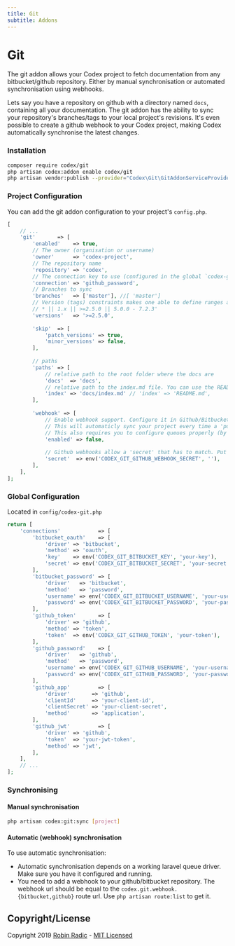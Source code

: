 ```yaml
---
title: Git
subtitle: Addons
---
```



# Git

The git addon allows your Codex project to fetch documentation from any bitbucket/github repository. Either by manual synchronisation or automated synchronisation using webhooks.


Lets say you have a repository on github with a directory named `docs`, containing all your documentation. 
The git addon has the ability to sync your repository's branches/tags to your local project's revisions.
It's even possible to create a github webhook to your Codex project, making Codex automatically synchronise the latest changes.

### Installation

```bash
composer require codex/git
php artisan codex:addon enable codex/git
php artisan vendor:publish --provider="Codex\Git\GitAddonServiceProvider"
```


### Project Configuration

You can add the git addon configuration to your project's `config.php`. 
 
```php
[
    // ...
    'git'       => [
        'enabled'    => true,
        // The owner (organisation or username)
        'owner'      => 'codex-project',
        // The repository name
        'repository' => 'codex',
        // The connection key to use (configured in the global `codex-git` configuration)
        'connection' => 'github_password',
        // Branches to sync
        'branches'   => ['master'], //[ 'master']
        // Version (tags) constraints makes one able to define ranges and whatnot
        // * || 1.x || >=2.5.0 || 5.0.0 - 7.2.3'
        'versions'   => '>=2.5.0',
    
        'skip'  => [
            'patch_versions' => true,
            'minor_versions' => false,
        ],
    
        // paths
        'paths' => [
            // relative path to the root folder where the docs are
            'docs'  => 'docs',
            // relative path to the index.md file. You can use the README.md or docs/index.md for example
            'index' => 'docs/index.md' // 'index' => 'README.md',
        ],
    
        'webhook' => [
            // Enable webhook support. Configure it in Github/Bitbucket.
            // This will automaticly sync your project every time a 'push' event occurs
            // This also requires you to configure queues properly (by using for example, redis with supervisord)
            'enabled' => false,
    
            // Github webhooks allow a 'secret' that has to match. Put it in here
            'secret'  => env('CODEX_GIT_GITHUB_WEBHOOK_SECRET', ''),
        ],
    ],
];
``` 

### Global Configuration

Located in `config/codex-git.php`
```php
return [
    'connections'            => [
        'bitbucket_oauth'    => [
            'driver' => 'bitbucket',
            'method' => 'oauth',
            'key'    => env('CODEX_GIT_BITBUCKET_KEY', 'your-key'),
            'secret' => env('CODEX_GIT_BITBUCKET_SECRET', 'your-secret'),
        ],
        'bitbucket_password' => [
            'driver'   => 'bitbucket',
            'method'   => 'password',
            'username' => env('CODEX_GIT_BITBUCKET_USERNAME', 'your-username'),
            'password' => env('CODEX_GIT_BITBUCKET_PASSWORD', 'your-password'),
        ],
        'github_token'       => [
            'driver' => 'github',
            'method' => 'token',
            'token'  => env('CODEX_GIT_GITHUB_TOKEN', 'your-token'),
        ],
        'github_password'    => [
            'driver'   => 'github',
            'method'   => 'password',
            'username' => env('CODEX_GIT_GITHUB_USERNAME', 'your-username'),
            'password' => env('CODEX_GIT_GITHUB_PASSWORD', 'your-password'),
        ],
        'github_app'         => [
            'driver'       => 'github',
            'clientId'     => 'your-client-id',
            'clientSecret' => 'your-client-secret',
            'method'       => 'application',
        ],
        'github_jwt'         => [
            'driver' => 'github',
            'token'  => 'your-jwt-token',
            'method' => 'jwt',
        ],
    ],
    // ...
];
```


### Synchronising 

#### Manual synchronisation
```bash
php artisan codex:git:sync [project]
```

#### Automatic (webhook) synchronisation
To use automatic synchronisation:
- Automatic synchronisation depends on a working laravel queue driver. Make sure you have it configured and running. 
- You need to add a webhook to your github/bitbucket repository. The webhook url should be equal to the `codex.git.webhook.{bitbucket,github}` route url. Use `php artisan route:list` to get it.


<!--*codex:general:hide*-->
## Copyright/License
Copyright 2019 [Robin Radic](https://github.com/RobinRadic) - [MIT Licensed](LICENSE.md)
<!--*codex:/general:hide*-->